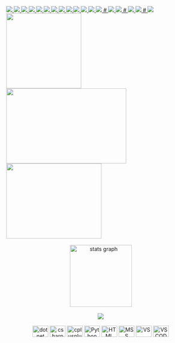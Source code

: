 <a align="center" href="https://git.io/typing-svg">
<img src="https://readme-typing-svg.herokuapp.com?font=Fira+Code&size=14&pause=1000000&color=04F700&center=true&vCenter=true&width=835&lines=—+Добрый+вечер,+а+можно+вас,+ваш+покой+потревожить?+Конечно,+мы+приносим+вам+глубокие+извинения."/>
<img src="https://readme-typing-svg.herokuapp.com?font=Fira+Code&size=14&pause=2000000&color=04F700&center=true&vCenter=true&width=835&lines=—+Нахуй+вы+нас+снимаете?"/>
<img src="https://readme-typing-svg.herokuapp.com?font=Fira+Code&size=14&pause=2000000&color=04F700&center=true&vCenter=true&width=835&lines=—+Мы+вас+не...+Тише,+молодой+человек,+у+вас+лёд+на+погоне."/>
<img src="https://readme-typing-svg.herokuapp.com?font=Fira+Code&size=14&pause=2000000&color=04F700&center=true&vCenter=true&width=835&lines=—+Да+и+хуй+с+этим+льдом.+Нахуй+вы+нас+снимаете?+Мы+какие-то+знаменитости?"/>
<img src="https://readme-typing-svg.herokuapp.com?font=Fira+Code&size=14&pause=2000000&color=04F700&center=true&vCenter=true&width=835&lines=—+Да."/>
<img src="https://readme-typing-svg.herokuapp.com?font=Fira+Code&size=14&pause=2000000&color=04F700&center=true&vCenter=true&width=835&lines=—+У+нас+группа+'Сортирный+Союз',+её+кто-то+знает?"/>
<img src="https://readme-typing-svg.herokuapp.com?font=Fira+Code&size=14&pause=2000000&color=04F700&center=true&vCenter=true&width=835&lines=—+Да,+мы+знаем,+мы+про+неё+слышали,+мы+ваши+фанаты."/>
<img src="https://readme-typing-svg.herokuapp.com?font=Fira+Code&size=14&pause=2000000&color=04F700&center=true&vCenter=true&width=835&lines=—+Да?+Пиздите+вы,+нахуй+вы+меня+снимаете?+Вы+наци,+да?"/>
<img src="https://readme-typing-svg.herokuapp.com?font=Fira+Code&size=14&pause=2000000&color=04F700&center=true&vCenter=true&width=835&lines=—+Мы?+Мы+нет,+вы+что!"/>
<img src="https://readme-typing-svg.herokuapp.com?font=Fira+Code&size=14&pause=2000000&color=04F700&center=true&vCenter=true&width=835&lines=—+Если+вы+наци,+то+идите+вы+на+хуй,+короче,+пошли+отсюда,+Вова."/>
<img src="https://readme-typing-svg.herokuapp.com?font=Fira+Code&size=14&pause=2000000&color=04F700&center=true&vCenter=true&width=835&lines=—+Угу,+а+чё+ещё+скажешь?"/>
<img src="https://readme-typing-svg.herokuapp.com?font=Fira+Code&size=14&pause=10000&color=04F700&center=true&vCenter=true&width=835&lines=—+Чё+я+ещё+скажу,+короче"/>

    
<img src="https://readme-typing-svg.herokuapp.com?font=Fira+Code&size=14&pause=10000&color=04F700&center=true&vCenter=true&width=835&lines=—+слабо+задеплоить+три+сервиса+и+с+нулевой+энвелопнуть+их+API+в+бота,+когда+выход+в+прод+на+неделе?"/>
#
<img src="https://readme-typing-svg.herokuapp.com?font=Fira+Code&size=14&pause=10000&color=04F700&center=true&vCenter=true&width=835&lines=©Ega"/>


<img src="https://readme-typing-svg.herokuapp.com?font=Fira+Code&size=14&pause=10000&color=04F700&center=true&vCenter=true&width=835&lines=—+А+какой+у+вас+стек+технологий?"/>
#
<img src="https://readme-typing-svg.herokuapp.com?font=Fira+Code&size=14&pause=10000&color=04F700&center=true&vCenter=true&width=835&lines=©Max"/>


<img src="https://readme-typing-svg.herokuapp.com?font=Fira+Code&size=14&pause=10000&color=04F700&center=true&vCenter=true&width=835&lines=int64+=+float"/>
#
<img src="https://readme-typing-svg.herokuapp.com?font=Fira+Code&size=14&pause=10000&color=04F700&center=true&vCenter=true&width=835&lines=©BGAMING"/>

    
</a>

<div>
    <img height="200" width"220" src="https://gifdb.com/images/high/caught-in-4k-saul-goodman-tz60jv8lh8sdnj3v.webp"/>
    <img height="200" width="320" src="https://gifdb.com/images/high/3d-saul-goodman-8w5pgtty7uc39twl.webp"/>
    <img height="200" width="254" src="https://i.imgur.com/Au2paCc.gif"/>
<div>
  <br/>
      <div align="center">
    <img src="https://github-readme-stats.vercel.app/api/top-langs/?username=ckd4&layout=compact&theme=dark&hide_border=true&count_private=false" height="165" alt="stats graph"/>
    <br/>
<br/>
          <img src="https://profile-counter.glitch.me/ckd4/count.svg"/>
    <br/>
<br/>
  </div>
  <div align="center">
      <img src="https://cdn.jsdelivr.net/gh/devicons/devicon/icons/dot-net/dot-net-original.svg" height="30" width="42" alt="dot net"  />
    <img src="https://cdn.jsdelivr.net/gh/devicons/devicon/icons/csharp/csharp-original.svg" height="30" width="42" alt="csharp logo"  />
    <img src="https://cdn.jsdelivr.net/gh/devicons/devicon/icons/cplusplus/cplusplus-original.svg" height="30" width="42" alt="cplusplus logo"  />
    <img src="https://cdn.jsdelivr.net/gh/devicons/devicon/icons/python/python-original.svg" height="30" width="42" alt="Python"  />
    <img src="https://cdn.jsdelivr.net/gh/devicons/devicon/icons/html5/html5-original.svg" height="30" width="42" alt="HTML"  />
    <img src="https://cdn.jsdelivr.net/gh/devicons/devicon/icons/microsoftsqlserver/microsoftsqlserver-plain-wordmark.svg" height="30" width="42" alt="MSS"/>
    <img src="https://cdn.jsdelivr.net/gh/devicons/devicon/icons/visualstudio/visualstudio-plain.svg" height="30" width="42" alt="VS"/>
    <img src="https://cdn.jsdelivr.net/gh/devicons/devicon/icons/vscode/vscode-original.svg" height="30" width="42" alt="VSCODE"  />
    
    


  </div>
<!--
devicon/icons/photoshop/photoshop-line.svg
devicon/icons/unity/unity-original.svg
devicon/icons/unity/unity-original-wordmark.svg
<img src="https://cdn.jsdelivr.net/gh/devicons/devicon/icons/linux/linux-original.svg" height="30" width="42" alt="linux logo"  />

Here are some ideas to get you started:

- 🔭 I’m currently working on ...
- 🌱 I’m currently learning ...
- 👯 I’m looking to collaborate on ...
- 🤔 I’m looking for help with ...
- 💬 Ask me about ...
- 📫 How to reach me: ...
- ⚡ Fun fact: ...
-->

